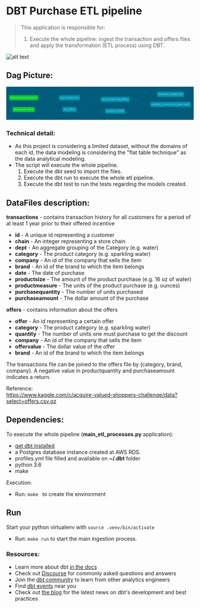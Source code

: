 # DBT Purchase ETL pipeline
> This application is responsible for:
> 1. Execute the whole pipeline: ingest the transaction and offers files and apply the transformation (ETL process) using DBT.

![alt text](https://pbs.twimg.com/media/DMWhhKFXcAAqxeu?format=jpg&name=small)

## Dag Picture:
![alt text](https://github.com/jmilhomem/dbt_purchases_project/blob/master/images/data_pipeline.png)

### Technical detail:
- As this project is considering a limited dataset, without the domains of each id, the data modeling is considering the "flat table technique" as the data analytical modeling.
- The script will execute the whole pipeline.
  1. Execute the dbt seed to import the files.
  2. Execute the dbt run to execute the whole etl pipeline.
  3. Execute the dbt test to run the tests regarding the models created.

## DataFiles description:

__transactions__ - contains transaction history for all customers for a period of at least 1 year prior to their offered incentive
- __id__ - A unique id representing a customer
- __chain__ - An integer representing a store chain
- __dept__ - An aggregate grouping of the Category (e.g. water)
- __category__ - The product category (e.g. sparkling water)
- __company__ - An id of the company that sells the item
- __brand__ - An id of the brand to which the item belongs
- __date__ - The date of purchase
- __productsize__ - The amount of the product purchase (e.g. 16 oz of water)
- __productmeasure__ - The units of the product purchase (e.g. ounces)
- __purchasequantity__ - The number of units purchased
- __purchaseamount__ - The dollar amount of the purchase

__offers__ - contains information about the offers
- __offer__ - An id representing a certain offer
- __category__ - The product category (e.g. sparkling water)
- __quantity__ - The number of units one must purchase to get the discount
- __company__ - An id of the company that sells the item
- __offervalue__ - The dollar value of the offer
- __brand__ -  An id of the brand to which the item belongs

The transactions file can be joined to the offers file by (category, brand, company). A negative value in productquantity and purchaseamount indicates a return.

Reference:  
https://www.kaggle.com/c/acquire-valued-shoppers-challenge/data?select=offers.csv.gz  


## Dependencies:
To execute the whole pipeline (__main_etl_processes.py__ application):
* [get dbt installed](https://docs.getdbt.com/docs/running-a-dbt-project/using-the-command-line-interface/installation/)
* a Postgres database instance created at AWS RDS.
* profiles.yml file filled and available on __~/.dbt__ folder
* python 3.6
* make  

Execution:
* Run: ```make ``` to create the environment

## Run
Start your python virtualenv with ```source .venv/bin/activate```

* Run: ```make run``` to start the main ingestion process.

### Resources:
- Learn more about dbt [in the docs](https://docs.getdbt.com/docs/introduction)
- Check out [Discourse](https://discourse.getdbt.com/) for commonly asked questions and answers
- Join the [dbt community](http://community.getbdt.com/) to learn from other analytics engineers
- Find [dbt events](https://events.getdbt.com) near you
- Check out [the blog](https://blog.getdbt.com/) for the latest news on dbt's development and best practices
